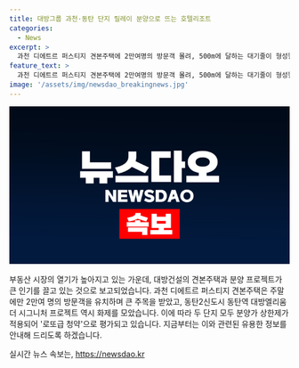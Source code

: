 ```yaml
---
title: 대방그룹 과천·동탄 단지 릴레이 분양으로 뜨는 호텔리조트
categories:
  - News
excerpt: >
  과천 디에트르 퍼스티지 견본주택에 2만여명의 방문객 몰려, 500m에 달하는 대기줄이 형성될 정도로 인기를 끌었다. 또한, 동탄2신도시 대방엘리움 더 시그니처도 모집공고를 통해 큰 관심을 끌었는데, 두 단지는 분양가 상한제가 적용되어 로또급 청약으로 평가되고 있다. 대방그룹의 부동산 프로젝트들이 부동산 시장에 큰 화제를 모으고 있다.
feature_text: >
  과천 디에트르 퍼스티지 견본주택에 2만여명의 방문객 몰려, 500m에 달하는 대기줄이 형성될 정도로 인기를 끌었다. 또한, 동탄2신도시 대방엘리움 더 시그니처도 모집공고를 통해 큰 관심을 끌었는데, 두 단지는 분양가 상한제가 적용되어 로또급 청약으로 평가되고 있다. 대방그룹의 부동산 프로젝트들이 부동산 시장에 큰 화제를 모으고 있다.
image: '/assets/img/newsdao_breakingnews.jpg'
---
```


<p><img src="/assets/img/newsdao_breakingnews.jpg" alt="firstkoreanews 속보" /></p>

<p>부동산 시장의 열기가 높아지고 있는 가운데, 대방건설의 견본주택과 분양 프로젝트가 큰 인기를 끌고 있는 것으로 보고되었습니다. 과천 디에트르 퍼스티지 견본주택은 주말에만 2만여 명의 방문객을 유치하며 큰 주목을 받았고, 동탄2신도시 동탄역 대방엘리움 더 시그니처 프로젝트 역시 화제를 모았습니다. 이에 따라 두 단지 모두 분양가 상한제가 적용되어 '로또급 청약'으로 평가되고 있습니다. 지금부터는 이와 관련된 유용한 정보를 안내해 드리도록 하겠습니다. </p>

<p data-ke-size="size16"></p>
실시간 뉴스 속보는, <a href="https://newsdao.kr" rel="dofollow">https://newsdao.kr</a>


